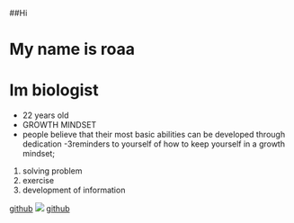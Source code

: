 ##Hi
  # My name is roaa
# Im biologist
- 22 years old
- GROWTH MINDSET
- people believe that their most basic abilities can be developed through dedication
-3reminders to yourself of how to keep yourself in a growth mindset;
1. solving problem
2. exercise
3. development of information

[github](https://github.com/roaaalqisi/learning-journal)
![](https://encrypted-tbn0.gstatic.com/images?q=tbn:ANd9GcSTm0yxpwgmeZTPWwJAdR-j5-t6VgEd8k8TqMhuBfkLjjMRMDqp)
[github]()
